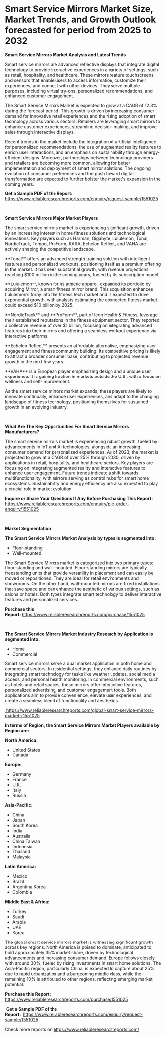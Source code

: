 <p><h1>Smart Service Mirrors Market Size, Market Trends, and Growth Outlook forecasted for period from 2025 to 2032</h1></p><p><strong>Smart Service Mirrors Market Analysis and Latest Trends</strong></p>
<p><p>Smart service mirrors are advanced reflective displays that integrate digital technology to provide interactive experiences in a variety of settings, such as retail, hospitality, and healthcare. These mirrors feature touchscreens and sensors that enable users to access information, customize their experiences, and connect with other devices. They serve multiple purposes, including virtual try-ons, personalized recommendations, and enhanced customer engagement.</p><p>The Smart Service Mirrors Market is expected to grow at a CAGR of 12.3% during the forecast period. This growth is driven by increasing consumer demand for innovative retail experiences and the rising adoption of smart technology across various sectors. Retailers are leveraging smart mirrors to enhance customer experiences, streamline decision-making, and improve sales through interactive displays.</p><p>Recent trends in the market include the integration of artificial intelligence for personalized recommendations, the use of augmented reality features to enrich user interactions, and an emphasis on sustainability through energy-efficient designs. Moreover, partnerships between technology providers and retailers are becoming more common, allowing for better implementation and deployment of smart mirror solutions. The ongoing evolution of consumer preferences and the push toward digital transformation are expected to further bolster the market's expansion in the coming years.</p></p>
<p><strong>Get a Sample PDF of the Report:&nbsp;</strong> <a href="https://www.reliableresearchreports.com/enquiry/request-sample/1551025?utm_campaign=2221&utm_medium=2&utm_source=Github&utm_content=ia&utm_term=09022025&utm_id=smart-service-mirrors">https://www.reliableresearchreports.com/enquiry/request-sample/1551025</a></p>
<p>&nbsp;</p>
<p><strong>Smart Service Mirrors Major Market Players</strong></p>
<p><p>The smart service mirrors market is experiencing significant growth, driven by an increasing interest in home fitness solutions and technological innovations. Key players such as Harman, Gigabyte, Lululemon, Tonal, NordicTrack, Tempo, ProForm, KARA, Echelon Reflect, and VAHA are actively shaping the competitive landscape.</p><p>**Tonal** offers an advanced strength training solution with intelligent features and personalized workouts, positioning itself as a premium offering in the market. It has seen substantial growth, with revenue projections reaching $100 million in the coming years, fueled by its subscription model.</p><p>**Lululemon**, known for its athletic apparel, expanded its portfolio by acquiring Mirror, a smart fitness mirror brand. This acquisition enhances Lululemon’s foray into the fitness tech market and is expected to drive exponential growth, with analysts estimating the connected fitness market could exceed $10 billion by 2025.</p><p>**NordicTrack** and **ProForm**, part of Icon Health & Fitness, leverage their established reputations in the fitness equipment sector. They reported a collective revenue of over $1 billion, focusing on integrating advanced features into their mirrors and offering a seamless workout experience via interactive platforms.</p><p>**Echelon Reflect** presents an affordable alternative, emphasizing user engagement and fitness community building. Its competitive pricing is likely to attract a broader consumer base, contributing to projected revenue growth in the next few years.</p><p>**VAHA** is a European player emphasizing design and a unique user experience. It is gaining traction in markets outside the U.S., with a focus on wellness and self-improvement.</p><p>As the smart service mirrors market expands, these players are likely to innovate continually, enhance user experiences, and adapt to the changing landscape of fitness technology, positioning themselves for sustained growth in an evolving industry.</p></p>
<p>&nbsp;</p>
<p><strong>What Are The Key Opportunities For Smart Service Mirrors Manufacturers?</strong></p>
<p><p>The smart service mirrors market is experiencing robust growth, fueled by advancements in IoT and AI technologies, alongside an increasing consumer demand for personalized experiences. As of 2023, the market is projected to grow at a CAGR of over 25% through 2030, driven by applications in retail, hospitality, and healthcare sectors. Key players are focusing on integrating augmented reality and interactive features to enhance user engagement. Future trends indicate a shift towards multifunctionality, with mirrors serving as control hubs for smart home ecosystems. Sustainability and energy efficiency are also expected to play a crucial role in market evolution.</p></p>
<p><strong>Inquire or Share Your Questions If Any Before Purchasing This Report:</strong> <a href="https://www.reliableresearchreports.com/enquiry/pre-order-enquiry/1551025?utm_campaign=2221&utm_medium=2&utm_source=Github&utm_content=ia&utm_term=09022025&utm_id=smart-service-mirrors">https://www.reliableresearchreports.com/enquiry/pre-order-enquiry/1551025</a></p>
<p>&nbsp;</p>
<p><strong>Market Segmentation</strong></p>
<p><strong>The Smart Service Mirrors Market Analysis by types is segmented into:</strong></p>
<p><ul><li>Floor-standing</li><li>Wall-mounted</li></ul></p>
<p><p>The Smart Service Mirrors market is categorized into two primary types: floor-standing and wall-mounted. Floor-standing mirrors are typically freestanding units that provide versatility in placement and can easily be moved or repositioned. They are ideal for retail environments and showrooms. On the other hand, wall-mounted mirrors are fixed installations that save space and can enhance the aesthetic of various settings, such as salons or hotels. Both types integrate smart technology to deliver interactive features and personalized services.</p></p>
<p><strong>Purchase this Report:&nbsp;</strong><a href="https://www.reliableresearchreports.com/purchase/1551025?utm_campaign=2221&utm_medium=2&utm_source=Github&utm_content=ia&utm_term=09022025&utm_id=smart-service-mirrors">https://www.reliableresearchreports.com/purchase/1551025</a></p>
<p>&nbsp;</p>
<p><strong>The Smart Service Mirrors Market Industry Research by Application is segmented into:</strong></p>
<p><ul><li>Home</li><li>Commercial</li></ul></p>
<p><p>Smart service mirrors serve a dual market application in both home and commercial sectors. In residential settings, they enhance daily routines by integrating smart technology for tasks like weather updates, social media access, and personal health monitoring. In commercial environments, such as hotels and retail spaces, these mirrors offer interactive features, personalized advertising, and customer engagement tools. Both applications aim to provide convenience, elevate user experiences, and create a seamless blend of functionality and aesthetics.</p></p>
<p><a href="https://www.reliableresearchreports.com/global-smart-service-mirrors-market-r1551025?utm_campaign=2221&utm_medium=2&utm_source=Github&utm_content=ia&utm_term=09022025&utm_id=smart-service-mirrors">&nbsp;https://www.reliableresearchreports.com/global-smart-service-mirrors-market-r1551025</a></p>
<p><strong>In terms of Region, the Smart Service Mirrors Market Players available by Region are:</strong></p>
<p>
    <p> <strong> North America: </strong>
        <ul>
            <li>United States</li>
            <li>Canada</li>
        </ul>
        </p> 
    <p> <strong> Europe: </strong>
        <ul>
            <li>Germany</li>
            <li>France</li>
            <li>U.K.</li>
            <li>Italy</li>
            <li>Russia</li>
        </ul>
        </p> 
    <p> <strong> Asia-Pacific: </strong>
        <ul>
            <li>China</li>
            <li>Japan</li>
            <li>South Korea</li>
            <li>India</li>
            <li>Australia</li>
            <li>China Taiwan</li>
            <li>Indonesia</li>
            <li>Thailand</li>
            <li>Malaysia</li>
        </ul>
        </p> 
    <p> <strong> Latin America: </strong>
        <ul>
            <li>Mexico</li>
            <li>Brazil</li>
            <li>Argentina Korea</li>
            <li>Colombia</li>
        </ul>
        </p> 
    <p> <strong> Middle East & Africa: </strong>
        <ul>
            <li>Turkey</li>
            <li>Saudi</li>
            <li>Arabia</li>
            <li>UAE</li>
            <li>Korea</li>
        </ul>
    </p>
    </p>
<p><p>The global smart service mirrors market is witnessing significant growth across key regions. North America is poised to dominate, anticipated to hold approximately 35% market share, driven by technological advancements and increasing consumer demand. Europe follows closely with around 30%, fueled by rising investments in smart home solutions. The Asia-Pacific region, particularly China, is expected to capture about 25% due to rapid urbanization and a burgeoning middle class, while the remaining 10% is attributed to other regions, reflecting emerging market potential.</p></p>
<p><strong>Purchase this Report: </strong><a href="https://www.reliableresearchreports.com/purchase/1551025?utm_campaign=2221&utm_medium=2&utm_source=Github&utm_content=ia&utm_term=09022025&utm_id=smart-service-mirrors">https://www.reliableresearchreports.com/purchase/1551025</a></p>
<p>&nbsp;<strong>Get a Sample PDF of the Report:&nbsp;&nbsp;</strong><a href="https://www.reliableresearchreports.com/enquiry/request-sample/1551025?utm_campaign=2221&utm_medium=2&utm_source=Github&utm_content=ia&utm_term=09022025&utm_id=smart-service-mirrors">https://www.reliableresearchreports.com/enquiry/request-sample/1551025</a></p>
<p><strong></strong></p>
<p>Check more reports on <a href="https://www.reliableresearchreports.com/?utm_campaign=2221&utm_medium=2&utm_source=Github&utm_content=ia&utm_term=09022025&utm_id=smart-service-mirrors">https://www.reliableresearchreports.com/</a></p>